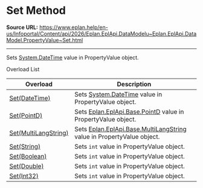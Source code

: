 # Set Method

**Source URL:** https://www.eplan.help/en-us/Infoportal/Content/api/2026/Eplan.EplApi.DataModelu~Eplan.EplApi.DataModel.PropertyValue~Set.html

---

Sets [System.DateTime](#) value in PropertyValue object.

Overload List

| Overload | Description |
| --- | --- |
| [Set(DateTime)](Eplan.EplApi.DataModelu~Eplan.EplApi.DataModel.PropertyValue~Set(DateTime).html) | Sets [System.DateTime](#) value in PropertyValue object. |
| [Set(PointD)](Eplan.EplApi.DataModelu~Eplan.EplApi.DataModel.PropertyValue~Set(PointD).html) | Sets [Eplan.EplApi.Base.PointD](Eplan.EplApi.Baseu~Eplan.EplApi.Base.PointD.html) value in PropertyValue object. |
| [Set(MultiLangString)](Eplan.EplApi.DataModelu~Eplan.EplApi.DataModel.PropertyValue~Set(MultiLangString).html) | Sets [Eplan.EplApi.Base.MultiLangString](Eplan.EplApi.Baseu~Eplan.EplApi.Base.MultiLangString.html) value in PropertyValue object. |
| [Set(String)](Eplan.EplApi.DataModelu~Eplan.EplApi.DataModel.PropertyValue~Set(String).html) | Sets `int` value in PropertyValue object. |
| [Set(Boolean)](Eplan.EplApi.DataModelu~Eplan.EplApi.DataModel.PropertyValue~Set(Boolean).html) | Sets `int` value in PropertyValue object. |
| [Set(Double)](Eplan.EplApi.DataModelu~Eplan.EplApi.DataModel.PropertyValue~Set(Double).html) | Sets `int` value in PropertyValue object. |
| [Set(Int32)](Eplan.EplApi.DataModelu~Eplan.EplApi.DataModel.PropertyValue~Set(Int32).html) | Sets `int` value in PropertyValue object. |
